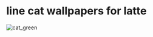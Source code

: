 # line cat wallpapers for latte

![cat_green](https://user-images.githubusercontent.com/84336267/197565169-110b4845-c79e-40af-aa43-c230118e5160.png)
